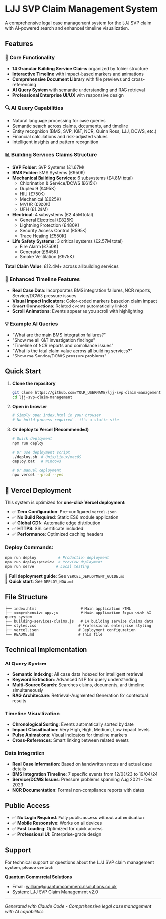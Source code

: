 # LJJ SVP Claim Management System

A comprehensive legal case management system for the LJJ SVP claim with AI-powered search and enhanced timeline visualization.

## Features

### 🚀 **Core Functionality**
- **14 Granular Building Service Claims** organized by folder structure
- **Interactive Timeline** with impact-based markers and animations
- **Comprehensive Document Library** with file previews and cross-referencing
- **AI Query System** with semantic understanding and RAG retrieval
- **Professional Enterprise UI/UX** with responsive design

### 🔍 **AI Query Capabilities**
- Natural language processing for case queries
- Semantic search across claims, documents, and timeline
- Entity recognition (BMS, SVP, K&T, NCR, Quinn Ross, LJJ, DCWS, etc.)
- Financial calculations and risk-adjusted values
- Intelligent insights and pattern recognition

### 📊 **Building Services Claims Structure**
- **SVP Folder**: SVP Systems (£1.67M)
- **BMS Folder**: BMS Systems (£950K) 
- **Mechanical Building Services**: 6 subsystems (£4.8M total)
  - Chlorination & Service/DCWS (£615K)
  - Duplex 9 (£495K)
  - HIU (£750K)
  - Mechanical (£625K)
  - MVHR (£920K)
  - UFH (£1.28M)
- **Electrical**: 4 subsystems (£2.45M total)
  - General Electrical (£825K)
  - Lightning Protection (£480K)
  - Security Access Control (£595K)
  - Trace Heating (£550K)
- **Life Safety Systems**: 3 critical systems (£2.57M total)
  - Fire Alarm (£750K)
  - Generator (£845K)
  - Smoke Ventilation (£975K)

**Total Claim Value**: £12.4M+ across all building services

### 🎯 **Enhanced Timeline Features**
- **Real Case Data**: Incorporates BMS integration failures, NCR reports, Service/DCWS pressure issues
- **Visual Impact Indicators**: Color-coded markers based on claim impact
- **Smart Connections**: Related events automatically linked
- **Scroll Animations**: Events appear as you scroll with highlighting

### 💡 **Example AI Queries**
- "What are the main BMS integration failures?"
- "Show me all K&T investigation findings"
- "Timeline of NCR reports and compliance issues"
- "What is the total claim value across all building services?"
- "Show me Service/DCWS pressure problems"

## Quick Start

1. **Clone the repository**
   ```bash
   git clone https://github.com/YOUR_USERNAME/ljj-svp-claim-management.git
   cd ljj-svp-claim-management
   ```

2. **Open in browser**
   ```bash
   # Simply open index.html in your browser
   # No build process required - it's a static site
   ```

3. **Or deploy to Vercel (Recommended)**
   ```bash
   # Quick deployment
   npm run deploy
   
   # Or use deployment script
   ./deploy.sh  # Unix/Linux/macOS
   deploy.bat   # Windows
   
   # Or manual deployment
   npx vercel --prod --yes
   ```

## 🚀 Vercel Deployment

This system is optimized for **one-click Vercel deployment**:

- ✅ **Zero Configuration**: Pre-configured `vercel.json`
- ✅ **No Build Required**: Static ES6 module application  
- ✅ **Global CDN**: Automatic edge distribution
- ✅ **HTTPS**: SSL certificate included
- ✅ **Performance**: Optimized caching headers

### Deploy Commands:
```bash
npm run deploy          # Production deployment
npm run deploy:preview  # Preview deployment
npm run serve          # Local testing
```

📖 **Full deployment guide**: See `VERCEL_DEPLOYMENT_GUIDE.md`  
🚀 **Quick start**: See `DEPLOY_NOW.md`

## File Structure

```
├── index.html                    # Main application HTML
├── comprehensive-app.js          # Main application logic with AI query system
├── building-services-claims.js   # 14 building service claims data
├── styles.css                   # Professional enterprise styling
├── vercel.json                  # Deployment configuration
└── README.md                    # This file
```

## Technical Implementation

### AI Query System
- **Semantic Indexing**: All case data indexed for intelligent retrieval
- **Keyword Extraction**: Advanced NLP for query understanding
- **Multi-Source Search**: Searches claims, documents, and timeline simultaneously
- **RAG Architecture**: Retrieval-Augmented Generation for contextual results

### Timeline Visualization
- **Chronological Sorting**: Events automatically sorted by date
- **Impact Classification**: Very High, High, Medium, Low impact levels
- **Pulse Animations**: Visual indicators for timeline markers
- **Cross-References**: Smart linking between related events

### Data Integration
- **Real Case Information**: Based on handwritten notes and actual case details
- **BMS Integration Timeline**: 7 specific events from 12/08/23 to 19/04/24
- **Service/DCWS Issues**: Pressure problems spanning Aug 2021 - Dec 2023
- **NCR Documentation**: Formal non-compliance reports with dates

## Public Access

- ✅ **No Login Required**: Fully public access without authentication
- ✅ **Mobile Responsive**: Works on all devices
- ✅ **Fast Loading**: Optimized for quick access
- ✅ **Professional UI**: Enterprise-grade design

## Support

For technical support or questions about the LJJ SVP claim management system, please contact:

**Quantum Commercial Solutions**
- Email: william@quantumcommercialsolutions.co.uk
- System: LJJ SVP Claim Management v2.0

---

*Generated with Claude Code - Comprehensive legal case management with AI capabilities*